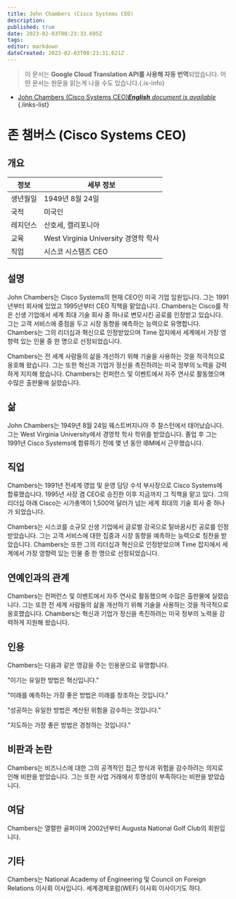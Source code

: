 ```yaml
---
title: John Chambers (Cisco Systems CEO)
description: 
published: true
date: 2023-02-03T00:23:33.695Z
tags: 
editor: markdown
dateCreated: 2023-02-03T00:23:31.621Z
---
```


> 이 문서는 **Google Cloud Translation API를 사용해 자동 번역**되었습니다.
어떤 문서는 원문을 읽는게 나을 수도 있습니다.{.is-info}



- [John Chambers (Cisco Systems CEO)***English** document is available*](/en/Knowledge-base/Dictionary/Person/john-chambers-cisco-systems-ceo)
{.links-list}


# 존 챔버스 (Cisco Systems CEO)

## 개요

| 정보 | 세부 정보 |
| ---------- | ------- |
| 생년월일 | 1949년 8월 24일 |
| 국적 | 미국인 |
| 레지던스 | 산호세, 캘리포니아 |
| 교육 | West Virginia University 경영학 학사 |
| 직업 | 시스코 시스템즈 CEO |

## 설명
John Chambers는 Cisco Systems의 현재 CEO인 미국 기업 임원입니다. 그는 1991년부터 회사에 있었고 1995년부터 CEO 직책을 맡았습니다. Chambers는 Cisco를 작은 신생 기업에서 세계 최대 기술 회사 중 하나로 변모시킨 공로를 인정받고 있습니다. 그는 고객 서비스에 중점을 두고 시장 동향을 예측하는 능력으로 유명합니다. Chambers는 그의 리더십과 혁신으로 인정받았으며 Time 잡지에서 세계에서 가장 영향력 있는 인물 중 한 명으로 선정되었습니다.

Chambers는 전 세계 사람들의 삶을 개선하기 위해 기술을 사용하는 것을 적극적으로 옹호해 왔습니다. 그는 또한 혁신과 기업가 정신을 촉진하려는 미국 정부의 노력을 강력하게 지지해 왔습니다. Chambers는 컨퍼런스 및 이벤트에서 자주 연사로 활동했으며 수많은 출판물에 실렸습니다.

## 삶
John Chambers는 1949년 8월 24일 웨스트버지니아 주 찰스턴에서 태어났습니다. 그는 West Virginia University에서 경영학 학사 학위를 받았습니다. 졸업 후 그는 1991년 Cisco Systems에 합류하기 전에 몇 년 동안 IBM에서 근무했습니다.

## 직업
Chambers는 1991년 전세계 영업 및 운영 담당 수석 부사장으로 Cisco Systems에 합류했습니다. 1995년 사장 겸 CEO로 승진한 이후 지금까지 그 직책을 맡고 있다. 그의 리더십 아래 Cisco는 시가총액이 1,500억 달러가 넘는 세계 최대의 기술 회사 중 하나가 되었습니다.

Chambers는 시스코를 소규모 신생 기업에서 글로벌 강국으로 탈바꿈시킨 공로를 인정받았습니다. 그는 고객 서비스에 대한 집중과 시장 동향을 예측하는 능력으로 칭찬을 받았습니다. Chambers는 또한 그의 리더십과 혁신으로 인정받았으며 Time 잡지에서 세계에서 가장 영향력 있는 인물 중 한 명으로 선정되었습니다.

## 연예인과의 관계
Chambers는 컨퍼런스 및 이벤트에서 자주 연사로 활동했으며 수많은 출판물에 실렸습니다. 그는 또한 전 세계 사람들의 삶을 개선하기 위해 기술을 사용하는 것을 적극적으로 옹호했습니다. Chambers는 혁신과 기업가 정신을 촉진하려는 미국 정부의 노력을 강력하게 지원해 왔습니다.

## 인용
Chambers는 다음과 같은 영감을 주는 인용문으로 유명합니다.

"이기는 유일한 방법은 혁신입니다."

"미래를 예측하는 가장 좋은 방법은 미래를 창조하는 것입니다."

"성공하는 유일한 방법은 계산된 위험을 감수하는 것입니다."

"지도하는 가장 좋은 방법은 경청하는 것입니다."

## 비판과 논란
Chambers는 비즈니스에 대한 그의 공격적인 접근 방식과 위험을 감수하려는 의지로 인해 비판을 받았습니다. 그는 또한 사업 거래에서 투명성이 부족하다는 비판을 받았습니다.

## 여담
Chambers는 열렬한 골퍼이며 2002년부터 Augusta National Golf Club의 회원입니다.

## 기타
Chambers는 National Academy of Engineering 및 Council on Foreign Relations 이사회 이사입니다. 세계경제포럼(WEF) 이사회 이사이기도 하다.